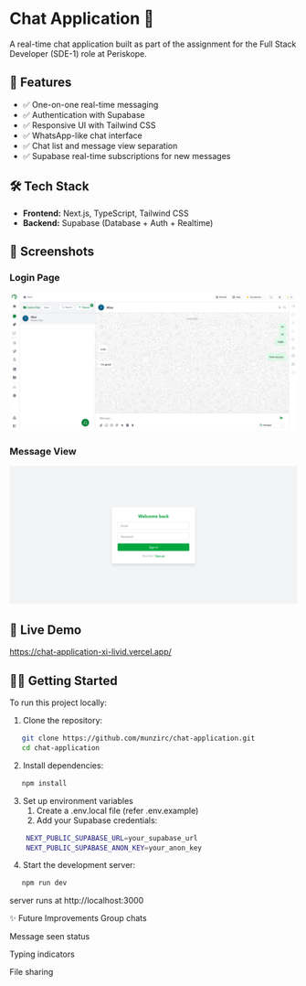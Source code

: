 # Chat Application 💬

A real-time chat application built as part of the assignment for the Full Stack Developer (SDE-1) role at Periskope.

## 🚀 Features

- ✅ One-on-one real-time messaging
- ✅ Authentication with Supabase
- ✅ Responsive UI with Tailwind CSS
- ✅ WhatsApp-like chat interface
- ✅ Chat list and message view separation
- ✅ Supabase real-time subscriptions for new messages

## 🛠 Tech Stack

- **Frontend:** Next.js, TypeScript, Tailwind CSS
- **Backend:** Supabase (Database + Auth + Realtime)

## 📸 Screenshots

### Login Page
![Login Page](./public/screenshot-1.png)

### Message View
![Message View](./public/screenshot-2.png)

## 🔗 Live Demo

https://chat-application-xi-livid.vercel.app/

## 🧑‍💻 Getting Started

To run this project locally:

1. Clone the repository:
```bash
   git clone https://github.com/munzirc/chat-application.git
   cd chat-application
```
2. Install dependencies:
```bash
   npm install
```
3. Set up environment variables
    1. Create a .env.local file (refer .env.example)
    2. Add your Supabase credentials:
```bash
    NEXT_PUBLIC_SUPABASE_URL=your_supabase_url
    NEXT_PUBLIC_SUPABASE_ANON_KEY=your_anon_key
```
4. Start the development server:
```bash
   npm run dev
```
server runs at http://localhost:3000

✨ Future Improvements
  Group chats

  Message seen status

  Typing indicators

  File sharing
